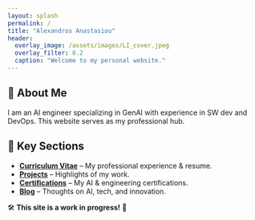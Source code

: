 ```yaml
---
layout: splash
permalink: /
title: "Alexandros Anastasiou"
header:
  overlay_image: /assets/images/LI_cover.jpeg
  overlay_filter: 0.2
  caption: "Welcome to my personal website."
---
```


## 🚀 About Me
I am an AI engineer specializing in GenAI with experience in SW dev and DevOps. This website serves as my professional hub.

## 📌 Key Sections
- **[Curriculum Vitae](/curriculum_vitae/)** – My professional experience & resume.
- **[Projects](/projects/)** – Highlights of my work.
- **[Certifications](/certifications/)** – My AI & engineering certifications.
- **[Blog](/blog/)** – Thoughts on AI, tech, and innovation.

🛠 **This site is a work in progress!** 🚀

